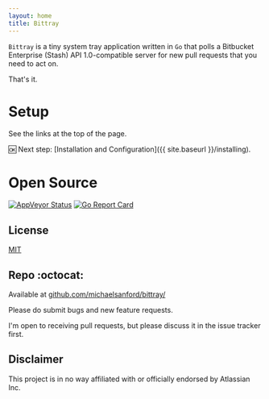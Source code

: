 ```yaml
---
layout: home
title: Bittray
---
```


`Bittray` is a tiny system tray application written in `Go` that polls a Bitbucket Enterprise (Stash) API 1.0-compatible
server for new pull requests that you need to act on.

That's it.

# Setup

See the links at the top of the page.

:ok: Next step: [Installation and Configuration]({{ site.baseurl }}/installing).

# Open Source

[![AppVeyor Status](https://ci.appveyor.com/api/projects/status/github/michaelsanford/bittray)](https://ci.appveyor.com/project/michaelsanford/bittray)
[![Go Report Card](https://goreportcard.com/badge/github.com/michaelsanford/bittray?branch=master)](https://goreportcard.com/report/github.com/michaelsanford/bittray)

## License

[MIT](https://github.com/michaelsanford/bittray/blob/master/LICENSE)

## Repo :octocat:

Available at [github.com/michaelsanford/bittray/](https://github.com/michaelsanford/bittray)

Please do submit bugs and new feature requests.

I'm open to receiving pull requests, but please discuss it in the issue tracker first.

## Disclaimer

This project is in no way affiliated with or officially endorsed by Atlassian Inc.